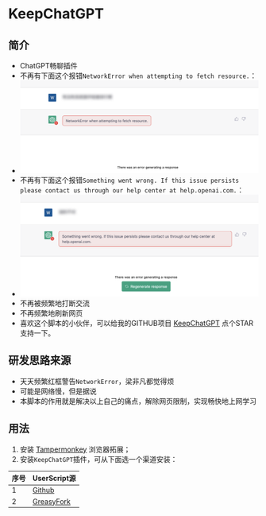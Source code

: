 # KeepChatGPT

## 简介

- ChatGPT畅聊插件
- 不再有下面这个报错```NetworkError when attempting to fetch resource.```：
- <img src="./assets/network_error.png" width="750"></img>
- 不再有下面这个报错```Something went wrong. If this issue persists please contact us through our help center at help.openai.com.```：
- <img src="./assets/somthing_wrong.png" width="750"></img>
- 不再被频繁地打断交流
- 不再频繁地刷新网页
- 喜欢这个脚本的小伙伴，可以给我的GITHUB项目 [KeepChatGPT](https://github.com/xcanwin/KeepChatGPT/) 点个STAR支持一下。

## 研发思路来源

- 天天频繁红框警告```NetworkError```，梁非凡都觉得烦
- 可能是网络慢，但是据说
- 本脚本的作用就是解决以上自己的痛点，解除网页限制，实现畅快地上网学习

## 用法

1. 安装 [Tampermonkey](https://www.tampermonkey.net/) 浏览器拓展；
2. 安装```KeepChatGPT```插件，可从下面选一个渠道安装：

| 序号 | UserScript源 |
| --- | --- |
| 1 | [Github](https://raw.githubusercontent.com/xcanwin/KeepChatGPT/main/KeepChatGPT.user.js) |
| 2 | [GreasyFork](https://greasyfork.org/zh-CN/scripts/462804-keepchatgpt) |
